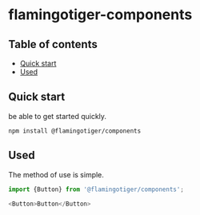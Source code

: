 # flamingotiger-components

## Table of contents

- [Quick start](#quick-start)
- [Used](#used)

## Quick start

be able to get started quickly.

`npm install @flamingotiger/components`

## Used

The method of use is simple.

```typescript
import {Button} from '@flamingotiger/components';

<Button>Button</Button>
```

